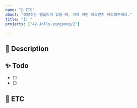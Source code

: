 ```yaml
---
name: "🧹 ETC"
about: "해당하는 템플릿이 없을 때, 이게 어떤 이슈인지 작성해주세요."
title: "[] "
projects: ["42-Jolly-pingpong/2"]

---
```


## 📢 Description
<!--
해당 이슈를 잘 설명해주세요
이 이슈가 필요한 이유를 다른 개발자에게 잘 알려주세요
-->


## ✨ Todo
<!--
개발하면서 해야 할 것들을 적어주시면 돼요
-->
- [ ]
- [ ]

## 🐣 ETC
<!--
기타사항, 특이사항을 알려주세요
-->

